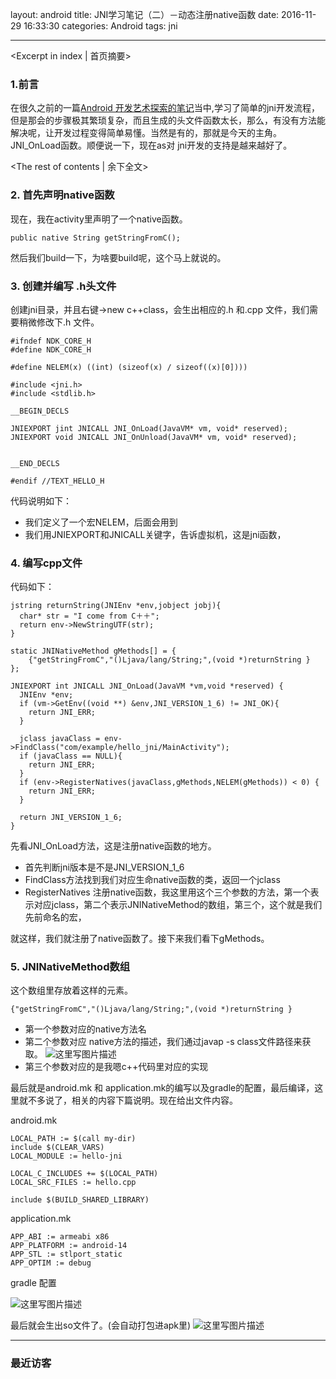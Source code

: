 layout: android
title: JNI学习笔记（二）－动态注册native函数
date: 2016-11-29 16:33:30
categories: Android
tags: jni

---
<Excerpt in index | 首页摘要> 

### 1.前言

在很久之前的一篇[Android 开发艺术探索的笔记](http://blog.csdn.net/qq_21430549/article/details/49535483)当中,学习了简单的jni开发流程，但是那会的步骤极其繁琐复杂，而且生成的头文件函数太长，那么，有没有方法能解决呢，让开发过程变得简单易懂。当然是有的，那就是今天的主角。JNI_OnLoad函数。顺便说一下，现在as对 jni开发的支持是越来越好了。
<!-- more -->
<The rest of contents | 余下全文>

### 2. 首先声明native函数

现在，我在activity里声明了一个native函数。

```
public native String getStringFromC();
```

然后我们build一下，为啥要build呢，这个马上就说的。

### 3. 创建并编写 .h头文件

创建jni目录，并且右键->new c++class，会生出相应的.h 和.cpp 文件，我们需要稍微修改下.h 文件。

```
#ifndef NDK_CORE_H
#define NDK_CORE_H

#define NELEM(x) ((int) (sizeof(x) / sizeof((x)[0])))

#include <jni.h>
#include <stdlib.h>

__BEGIN_DECLS

JNIEXPORT jint JNICALL JNI_OnLoad(JavaVM* vm, void* reserved);
JNIEXPORT void JNICALL JNI_OnUnload(JavaVM* vm, void* reserved);


__END_DECLS

#endif //TEXT_HELLO_H

```

代码说明如下：

*  我们定义了一个宏NELEM，后面会用到
*  我们用JNIEXPORT和JNICALL关键字，告诉虚拟机，这是jni函数，

### 4. 编写cpp文件

代码如下：

```
jstring returnString(JNIEnv *env,jobject jobj){
  char* str = "I come from C＋＋";
  return env->NewStringUTF(str);
}

static JNINativeMethod gMethods[] = {
    {"getStringFromC","()Ljava/lang/String;",(void *)returnString }
};

JNIEXPORT int JNICALL JNI_OnLoad(JavaVM *vm,void *reserved) {
  JNIEnv *env;
  if (vm->GetEnv((void **) &env,JNI_VERSION_1_6) != JNI_OK){
    return JNI_ERR;
  }

  jclass javaClass = env->FindClass("com/example/hello_jni/MainActivity");
  if (javaClass == NULL){
    return JNI_ERR;
  }
  if (env->RegisterNatives(javaClass,gMethods,NELEM(gMethods)) < 0) {
    return JNI_ERR;
  }

  return JNI_VERSION_1_6;
}
```
先看JNI_OnLoad方法，这是注册native函数的地方。

*  首先判断jni版本是不是JNI_VERSION_1_6
*  FindClass方法找到我们对应生命native函数的类，返回一个jclass
*  RegisterNatives 注册native函数，我这里用这个三个参数的方法，第一个表示对应jclass，第二个表示JNINativeMethod的数组，第三个，这个就是我们先前命名的宏，

就这样，我们就注册了native函数了。接下来我们看下gMethods。

### 5. JNINativeMethod数组

这个数组里存放着这样的元素。

```
{"getStringFromC","()Ljava/lang/String;",(void *)returnString }
```

* 第一个参数对应的native方法名
* 第二个参数对应 native方法的描述，我们通过javap -s class文件路径来获取。
![这里写图片描述](http://img.blog.csdn.net/20161126110049266)
* 第三个参数对应的是我嗯c++代码里对应的实现

最后就是android.mk 和 application.mk的编写以及gradle的配置，最后编译，这里就不多说了，相关的内容下篇说明。现在给出文件内容。

android.mk

```
LOCAL_PATH := $(call my-dir)
include $(CLEAR_VARS)
LOCAL_MODULE := hello-jni

LOCAL_C_INCLUDES += $(LOCAL_PATH)
LOCAL_SRC_FILES := hello.cpp

include $(BUILD_SHARED_LIBRARY)
```

application.mk

```
APP_ABI := armeabi x86
APP_PLATFORM := android-14
APP_STL := stlport_static
APP_OPTIM := debug
```

gradle 配置

![这里写图片描述](http://img.blog.csdn.net/20161126110601745)

最后就会生出so文件了。(会自动打包进apk里)
![这里写图片描述](http://img.blog.csdn.net/20161126110719106)

---### 最近访客<ul class="ds-recent-visitors" data-num-items="46" data-avatar-size="40"></ul>

